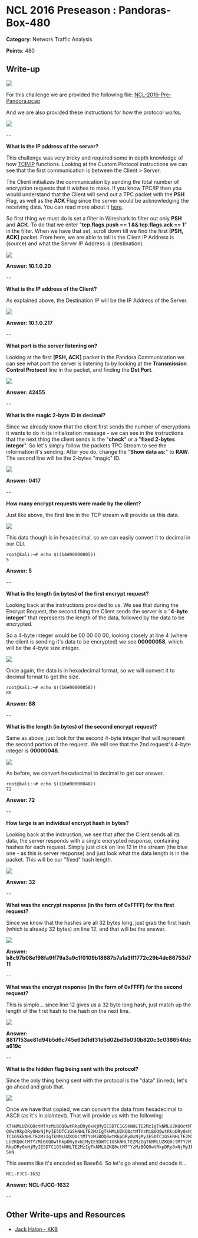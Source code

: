 # NCL 2016 Preseason : Pandoras-Box-480

__Category__: Network Traffic Analysis

__Points__: 480

## Write-up

<a href="https://jhalon.github.io/images/ncl16.png"><img src="https://jhalon.github.io/images/ncl16.png"></a>

For this challenge we are provided the following file: [NCL-2016-Pre-Pandora.pcap](https://jhalon.github.io/download/NCL-2016-Pre-Pandora.pcap)

And we are also provided these instructions for how the protocol works.

<a href="https://jhalon.github.io/images/ncl17.png"><img src="https://jhalon.github.io/images/ncl17.png"></a>

--

__What is the IP address of the server?__

This challenge was very tricky and required some in depth knowledge of how [TCP/IP](https://en.wikipedia.org/wiki/Internet_protocol_suite) functions. Looking at the Custom Protocol instructions we can see that the first communication is between the Client > Server.

The Client initializes the communication by sending the total number of encryption requests that it wishes to make. If you know TPC/IP then you would understand that the Client will send out a TPC packet with the __PSH__ Flag, as well as the __ACK__ Flag since the server would be acknowledging the receiving data. You can read more about it [here](https://ask.wireshark.org/questions/20423/pshack-wireshark-capture).

So first thing we must do is set a filter in Wireshark to filter out only __PSH__ and __ACK__. To do that we enter "__tcp.flags.push == 1 && tcp.flags.ack == 1__" in the filter. When we have that set, scroll down till we find the first __[PSH, ACK]__ packet. From here, we are able to tell is the Client IP Address is (source) and what the Server IP Address is (destination).

<a href="https://jhalon.github.io/images/ncl-pan-1.png"><img src="https://jhalon.github.io/images/ncl-pan-1.png"></a>

__Answer: 10.1.0.20__

--

__What is the IP address of the Client?__

As explained above, the Destination IP will be the IP Address of the Server.

<a href="https://jhalon.github.io/images/ncl-pan-1.png"><img src="https://jhalon.github.io/images/ncl-pan-1.png"></a>

__Answer: 10.1.0.217__

--

__What port is the server listening on?__

Looking at the first __[PSH, ACK]__ packet in the Pandora Communication we can see what port the server is listening to by looking at the __Transmission Control Protocol__ line in the packet, and finding the __Dst Port__.

<a href="https://jhalon.github.io/images/ncl-pan-1.png"><img src="https://jhalon.github.io/images/ncl-pan-1.png"></a>

__Answer: 42455__

--

 __What is the magic 2-byte ID in decimal?__

Since we already know that the client first sends the number of encryptions it wants to do in its initialization message - we can see in the instructions that the next thing the client sends is the "__check__" or a "__fixed 2-bytes integer__". So let's simply follow the packets TPC Stream to see the information it's sending. After you do, change the "__Show data as:__" to __RAW__. The second line will be the 2-bytes "magic" ID.

<a href="https://jhalon.github.io/images/ncl-pan-2.png"><img src="https://jhalon.github.io/images/ncl-pan-2.png"></a>

__Answer: 0417__

--

 __How many encrypt requests were made by the client?__

Just like above, the first line in the TCP stream will provide us this data.

<a href="https://jhalon.github.io/images/ncl-pan-2.png"><img src="https://jhalon.github.io/images/ncl-pan-2.png"></a>

This data though is in hexadecimal, so we can easily convert it to decimal in our CLI.

```console
root@kali:~# echo $((14#00000005))
5
```

__Answer: 5__

--

__What is the length (in bytes) of the first encrypt request?__

Looking back at the instructions provided to us. We see that during the Encrypt Request, the second thing the Client sends the server is a "__4-byte integer__" that represents the length of the data, followed by the data to be encrypted.

So a 4-byte integer would be 00 00 00 00, looking closely at line 4 (where the client is sending it's data to be encrypted) we see __00000058__, which will be the 4-byte size integer.

<a href="https://jhalon.github.io/images/ncl-pan-2.png"><img src="https://jhalon.github.io/images/ncl-pan-2.png"></a>

Once again, the data is in hexadecimal format, so we will convert it to decimal format to get the size.

```console
root@kali:~# echo $((16#00000058))
88
```

__Answer: 88__

--

__What is the length (in bytes) of the second encrypt request?__

Same as above, just look for the second 4-byte integer that will represent the second portion of the request. We will see that the 2nd request's 4-byte integer is __00000048__.

<a href="https://jhalon.github.io/images/ncl-pan-2.png"><img src="https://jhalon.github.io/images/ncl-pan-2.png"></a>

As before, we convert hexadecimal to decimal to get our answer.

```console
root@kali:~# echo $((16#00000048))
72
```

__Answer: 72__

--

__How large is an individual encrypt hash in bytes?__

Looking back at the instruction, we see that after the Client sends all its data, the server responds with a single encrypted response, containing hashes for each request. Simply just click on line 12 in the stream (the blue one - as this is server response) and just look what the data length is in the packet. This will be our "fixed" hash length.

<a href="https://jhalon.github.io/images/ncl-pan-3.png"><img src="https://jhalon.github.io/images/ncl-pan-3.png"></a>

__Answer: 32__

--

__What was the encrypt response (in the form of 0xFFFF) for the first request?__

Since we know that the hashes are all 32 bytes long, just grab the first hash (which is already 32 bytes) on line 12, and that will be the answer.

<a href="https://jhalon.github.io/images/ncl-pan-4.png"><img src="https://jhalon.github.io/images/ncl-pan-4.png"></a>

__Answer: b8c97b08e198fa9ff79a3a9c1f0109b18687b7a1a3ff1772c29b4dc86753d711__

--

__What was the encrypt response (in the form of 0xFFFF) for the second request?__

This is simple... since line 12 gives us a 32 byte long hash, just match up the length of the first hash to the hash on the next line.

<a href="https://jhalon.github.io/images/ncl-pan-5.png"><img src="https://jhalon.github.io/images/ncl-pan-5.png"></a>

__Answer: 8817153ae81d94b5d6c745e63d1df31d5d02bd3b030b820c3c038654fdca619c__

--

 __What is the hidden flag being sent with the protocol?__</span>

Since the only thing being sent with the protocol is the "data" (in red), let's go ahead and grab that.

<a href="https://jhalon.github.io/images/ncl-pan-6.png"><img src="https://jhalon.github.io/images/ncl-pan-6.png"></a>

Once we have that copied, we can convert the data from hexadecimal to ASCII (as it's in plaintext). That will provide us with the following:

```
XTkNMLUZKQ0ctMTYzMiBOQ0wtRkpDRy0xNjMyIE5DTC1GSkNHLTE2MzIgTkNMLUZKQ0ctMTYzMiBO
Q0wtRkpDRy0HxNjMyIE5DTC1GSkNHLTE2MzIgTkNMLUZKQ0ctMTYzMiBOQ0wtRkpDRy0xNjMyIE5D
TC1GSkkNHLTE2MzIgTkNMLUZKQ0ctMTYzMiBOQ0wtRkpDRy0xNjMyIE5DTC1GSkNHLTE2MzIgTkNM
LUZKQ0ctMTYzMiBOQ0wtRkpDRy0xNjMyIE5DWTC1GSkNHLTE2MzIgTkNMLUZKQ0ctMTYzMiBOQ0wt
RkpDRy0xNjMyIE5DTC1GSkNHLTE2MzIgTkNMLUZKQ0ctMT"YzMiBOQ0wtRkpDRy0xNjMyIE5DTC1G
SkN
```

This seems like it's encoded as Base64. So let's go ahead and decode it...

```
NCL-FJCG-1632
```

__Answer: NCL-FJCG-1632__

--

## Other Write-ups and Resources

* [Jack Halon - KKB](https://jhalon.github.io/ncl-network-analysis2/)
